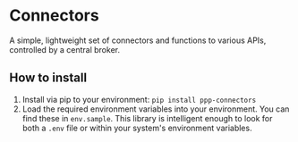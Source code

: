 # Connectors
A simple, lightweight set of connectors and functions to various APIs, controlled by a central broker.

## How to install
1. Install via pip to your environment: `pip install ppp-connectors`
2. Load the required environment variables into your environment. You can find these in `env.sample`. This library is intelligent enough to look for both a `.env` file or within your system's environment variables.